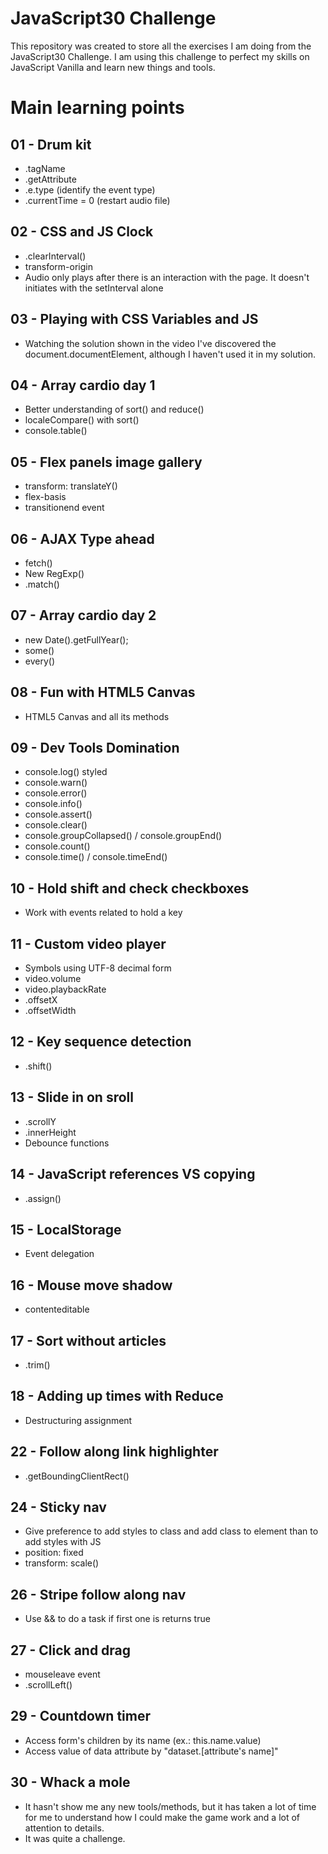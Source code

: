 # JavaScript30 Challenge

This repository was created to store all the exercises I am doing from the JavaScript30 Challenge. I am using this challenge to perfect my skills on JavaScript Vanilla and learn new things and tools.

# Main learning points

## 01 - Drum kit
- .tagName
- .getAttribute
- .e.type (identify the event type)
- .currentTime = 0 (restart audio file)

## 02 - CSS and JS Clock
- .clearInterval()
- transform-origin
- Audio only plays after there is an interaction with the page. It doesn't initiates with the setInterval alone

## 03 - Playing with CSS Variables and JS
- Watching the solution shown in the video I've discovered the document.documentElement, although I haven't used it in my solution.

## 04 - Array cardio day 1
- Better understanding of sort() and reduce()
- localeCompare() with sort()
- console.table()

## 05 - Flex panels image gallery
- transform: translateY()
- flex-basis
- transitionend event

## 06 - AJAX Type ahead
- fetch()
- New RegExp()
- .match()

## 07 - Array cardio day 2
- new Date().getFullYear();
- some()
- every()

## 08 - Fun with HTML5 Canvas
- HTML5 Canvas and all its methods

## 09 - Dev Tools Domination
- console.log() styled
- console.warn()
- console.error()
- console.info()
- console.assert()
- console.clear()
- console.groupCollapsed() / console.groupEnd()
- console.count()
- console.time() / console.timeEnd()

## 10 - Hold shift and check checkboxes
- Work with events related to hold a key

## 11 - Custom video player
- Symbols using UTF-8 decimal form
- video.volume
- video.playbackRate
- .offsetX
- .offsetWidth

## 12 - Key sequence detection
- .shift()

## 13 - Slide in on sroll
- .scrollY
- .innerHeight
- Debounce functions

## 14 - JavaScript references VS copying
- .assign()

## 15 - LocalStorage
- Event delegation

## 16 - Mouse move shadow
- contenteditable

## 17 - Sort without articles
- .trim()

## 18 - Adding up times with Reduce
- Destructuring assignment

## 22 - Follow along link highlighter
- .getBoundingClientRect()

## 24 - Sticky nav
- Give preference to add styles to class and add class to element than to add styles with JS
- position: fixed
- transform: scale()

## 26 - Stripe follow along nav
- Use && to do a task if first one is returns true

## 27 - Click and drag
- mouseleave event
- .scrollLeft()

## 29 - Countdown timer
- Access form's children by its name (ex.: this.name.value)
- Access value of data attribute by "dataset.[attribute's name]"

## 30 - Whack a mole
- It hasn't show me any new tools/methods, but it has taken a lot of time for me to understand how I could make the game work and a lot of attention to details.
- It was quite a challenge.
